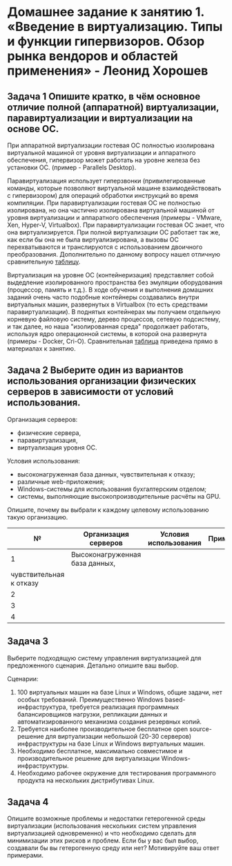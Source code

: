 
# Домашнее задание к занятию 1.  «Введение в виртуализацию. Типы и функции гипервизоров. Обзор рынка вендоров и областей применения» - Леонид Хорошев


## Задача 1 Опишите кратко, в чём основное отличие полной (аппаратной) виртуализации, паравиртуализации и виртуализации на основе ОС.

При аппаратной виртуализации гостевая ОС полностью изолирована виртуальной машиной от уровня виртуализации и аппаратного обеспечения, гипервизор может работать на уровне железа без установки ОС. (пример - Parallels Desktop).

Паравиртуализация использует гиперзвонки (привилегированные команды, которые позволяют виртуальной машине взаимодействовать с гипервизором) для операций обработки инструкций во время компиляции. При паравиртуализации гостевая ОС не полностью изолирована, но она частично изолирована виртуальной машиной от уровня виртуализации и аппаратного обеспечения (примеры - VMware, Xen, Hyper-V, Virtualbox). При паравиртуализации гостевая ОС знает, что она виртуализируется. При полной виртуализации  ОС работает так же, как если бы она не была виртуализирована, а вызовы ОС перехватываются и транслируются с использованием двоичного преобразования. Дополнительно по данному вопросу нашел отличную сравнительную [таблицу](https://www.geeksforgeeks.org/difference-between-full-virtualization-and-paravirtualization/).

Виртуализация на уровне ОС (контейнеризация) представляет собой выдедление изолированного пространства без эмуляции оборудования (процессор, память и т.д.). В ходе обучения и выполнения домашних заданий очень часто подобные контейнеры создавались внутри виртуальных машин, развернутых в Virtualbox (то есть средствами паравиртуализации). В поднятых контейнерах мы получаем отдельную корневую файловую систему, дерево процессов, сетевую подсистему, и так далее, но наша "изолированная среда" продолжает работать, используя ядро операционной системы, в которой она развернута (примеры - Docker, Cri-O). Сравнительная [таблица](https://u.netology.ru/backend/uploads/lms/attachments/files/data/44757/1._Введение_в_виртуализацию.pdf) приведена прямо в материалах к занятию.



## Задача 2 Выберите один из вариантов использования организации физических серверов в зависимости от условий использования.

Организация серверов:

- физические сервера,
- паравиртуализация,
- виртуализация уровня ОС.

Условия использования:

- высоконагруженная база данных, чувствительная к отказу;
- различные web-приложения;
- Windows-системы для использования бухгалтерским отделом;
- системы, выполняющие высокопроизводительные расчёты на GPU.

Опишите, почему вы выбрали к каждому целевому использованию такую организацию.

|  №  | Организация серверов                       |  Условия использования                          | Примечание                                                                |   
|--- |---------------------------------------------|-------------------------------------------------|---------------------------------------------------------------------------|
| 1  |  Высоконагруженная база данных,
чувствительная к отказу                     |                        |             |
| 2  |                       |                        |             | 
| 3  |                       |                        |             |
| 4  |                       |                        |             |


## Задача 3

Выберите подходящую систему управления виртуализацией для предложенного сценария. Детально опишите ваш выбор.

Сценарии:

1. 100 виртуальных машин на базе Linux и Windows, общие задачи, нет особых требований. Преимущественно Windows based-инфраструктура, требуется реализация программных балансировщиков нагрузки, репликации данных и автоматизированного механизма создания резервных копий.
2. Требуется наиболее производительное бесплатное open source-решение для виртуализации небольшой (20-30 серверов) инфраструктуры на базе Linux и Windows виртуальных машин.
3. Необходимо бесплатное, максимально совместимое и производительное решение для виртуализации Windows-инфраструктуры.
4. Необходимо рабочее окружение для тестирования программного продукта на нескольких дистрибутивах Linux.

## Задача 4

Опишите возможные проблемы и недостатки гетерогенной среды виртуализации (использования нескольких систем управления виртуализацией одновременно) и что необходимо сделать для минимизации этих рисков и проблем. Если бы у вас был выбор, создавали бы вы гетерогенную среду или нет? Мотивируйте ваш ответ примерами.

